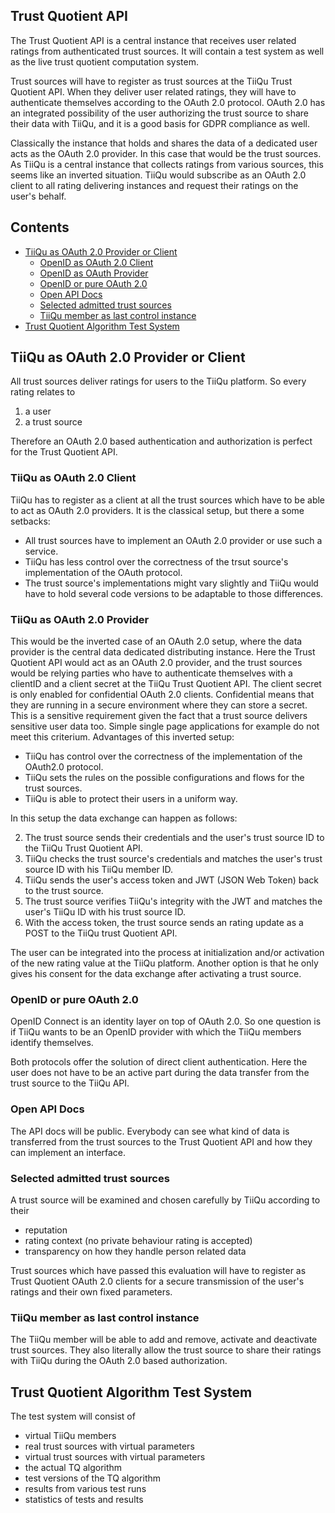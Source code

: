 ## Trust Quotient API

The Trust Quotient API is a central instance that receives user related ratings from authenticated trust sources. It will contain a test system as well as the live trust quotient computation system.

Trust sources will have to register as trust sources at the TiiQu Trust Quotient API. When they deliver user related ratings, they will have to authenticate themselves according to the OAuth 2.0 protocol. OAuth 2.0 has an integrated possibility of the user authorizing the trust source to share their data with TiiQu, and it is a good basis for GDPR compliance as well.

Classically the instance that holds and shares the data of a dedicated user acts as the OAuth 2.0 provider. In this case that would be the trust sources. As TiiQu is a central instance that collects ratings from various sources, this seems like an inverted situation. TiiQu would subscribe as an OAuth 2.0 client to all rating delivering instances and request their ratings on the user's behalf.


## Contents

- [TiiQu as OAuth 2.0 Provider or Client](#tiiqu-as-oauth-2.0-provider-or-client)
  - [OpenID as OAuth 2.0 Client](#openid-as-oauth-2.0-client)
  - [OpenID as OAuth Provider](#openid-as-oauth-2.0-provider)
  - [OpenID or pure OAuth 2.0](#openid-or-pure-oauth-2.0)
  - [Open API Docs](#open-api-docs)
  - [Selected admitted trust sources](#selected-admitted-trust-sources)
  - [TiiQu member as last control instance](#tiiqu-member-as-last-control-instance)
- [Trust Quotient Algorithm Test System](#trust-quotient-algorithm-test-system)

<!-- Classically the trsut sources would be clients because they deliver data.
Think about what happens if it is the other way around -->

## TiiQu as OAuth 2.0 Provider or Client

All trust sources deliver ratings for users to the TiiQu platform. So every rating relates to 

1. a user
2. a trust source 

Therefore an OAuth 2.0 based authentication and authorization is perfect for the Trust Quotient API.

### TiiQu as OAuth 2.0 Client

TiiQu has to register as a client at all the trust sources which have to be able to act as OAuth 2.0 providers. It is the classical setup, but there a some setbacks:

* All trust sources have to implement an OAuth 2.0 provider or use such a service.
* TiiQu has less control over the correctness of the trsut source's implementation of the OAuth protocol. 
* The trust source's implementations might vary slightly and TiiQu would have to hold several code versions to be adaptable to those differences.

### TiiQu as OAuth 2.0 Provider

This would be the inverted case of an OAuth 2.0 setup, where the data provider is the central data dedicated distributing instance. Here the Trust Quotient API would act as an OAuth 2.0 provider, and the trust sources would be relying parties who have to authenticate themselves with a clientID and a client secret at the TiiQu Trust Quotient API. The client secret is only enabled for confidential OAuth 2.0 clients. Confidential means that they are running in a secure environment where they can store a secret. This is a sensitive requirement given the fact that a trust source delivers sensitive user data too. Simple single page applications for example do not meet this criterium. Advantages of this inverted setup:

* TiiQu has control over the correctness of the implementation of the OAuth2.0 protocol.
* TiiQu sets the rules on the possible configurations and flows for the trust sources.
* TiiQu is able to protect their users in a uniform way.

In this setup the data exchange can happen as follows: 

2. The trust source sends their credentials and the user's trust source ID to the TiiQu Trust Quotient API.
2. TiiQu checks the trust source's credentials and matches the user's trust source ID with his TiiQu member ID.
3. TiiQu sends the user's access token and JWT (JSON Web Token) back to the trust source.
4. The trust source verifies TiiQu's integrity with the JWT and matches the user's TiiQu ID with his trust source ID.
5. With the access token, the trust source sends an rating update as a POST to the TiiQu trust Quotient API.

The user can be integrated into the process at initialization and/or activation of the new rating value at the TiiQu platform. Another option is that he only gives his consent for the data exchange after activating a trust source.


### OpenID or pure OAuth 2.0

OpenID Connect is an identity layer on top of OAuth 2.0. So one question is if TiiQu wants to be an OpenID provider with which the TiiQu members identify themselves. 

Both protocols offer the solution of direct client authentication. Here the user does not have to be an active part during the data transfer from the trust source to the TiiQu API.

### Open API Docs

The API docs will be public. Everybody can see what kind of data is transferred from the trust sources to the Trust Quotient API and how they can implement an interface.

### Selected admitted trust sources

A trust source will be examined and chosen carefully by TiiQu according to their 

* reputation
* rating context (no private behaviour rating is accepted)
* transparency on how they handle person related data

Trust sources which have passed this evaluation will have to register as Trust Quotient OAuth 2.0 clients for a secure transmission of the user's ratings and their own fixed parameters.

### TiiQu member as last control instance

The TiiQu member will be able to add and remove, activate and deactivate trust sources. They also literally allow the trust source to share their ratings with TiiQu during the OAuth 2.0 based authorization.

## Trust Quotient Algorithm Test System

The test system will consist of 

* virtual TiiQu members
* real trust sources with virtual parameters
* virtual trust sources with virtual parameters
* the actual TQ algorithm
* test versions of the TQ algorithm
* results from various test runs
* statistics of tests and results

